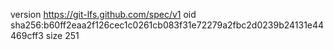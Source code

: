 version https://git-lfs.github.com/spec/v1
oid sha256:b60ff2eaa2f126cec1c0261cb083f31e72279a2fbc2d0239b24131e44469cff3
size 251
